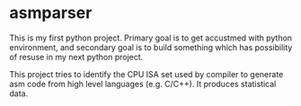 # asmparser

This is my first python project. Primary goal is to get accustmed with python environment, and secondary goal is to build something which has possibility of resuse in my next python project.

This project tries to identify the CPU ISA set used by compiler to generate asm code from high level languages (e.g. C/C++).
It produces statistical data.
